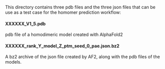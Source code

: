 
This directory contains three pdb files and the three json files that can be use as a test case for the homomer prediction workflow:

#### XXXXXX_V1_5.pdb 

pdb file of a homodimeric model created with AlphaFold2

#### XXXXXX_rank_Y_model_Z_ptm_seed_0_pae.json.bz2

A bz2 archive of the json file created by AF2, along with the pdb files of the models.
